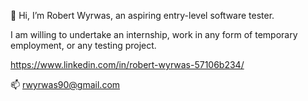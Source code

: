  👋 Hi, I’m Robert Wyrwas, an aspiring entry-level software tester.

  I am willing to undertake an internship, work in any form of temporary employment, or any testing project.

  https://www.linkedin.com/in/robert-wyrwas-57106b234/
  
  📫 rwyrwas90@gmail.com

